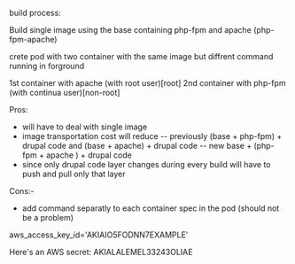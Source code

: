 build process:

Build single image using the base containing php-fpm and apache (php-fpm-apache)

crete pod with two container with the same image but diffrent command running in forground

1st container with apache (with root user)[root] 
2nd container with php-fpm (with continua user)[non-root]


Pros:
- will have to deal with single image
- image transportation cost will reduce 
-- previously  (base + php-fpm) + drupal code and (base + apache) + drupal code
-- new    base + (php-fpm + apache ) + drupal code
- since only drupal code layer changes during every build will have to push and pull only that layer

Cons:-
- add command separatly to each container spec in the pod (should not be a problem)

 aws_access_key_id='AKIAIO5FODNN7EXAMPLE'


Here's an AWS secret: AKIALALEMEL33243OLIAE
